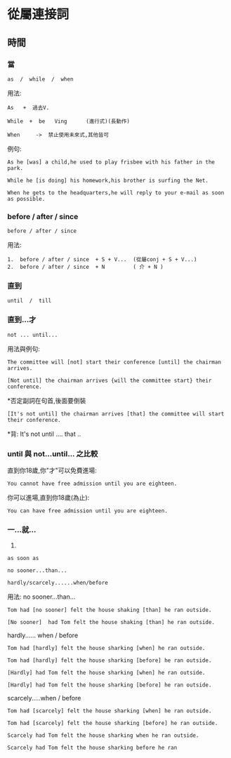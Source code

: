 # 從屬連接詞
## 時間
### 當
```
as  /  while  /  when
```

用法:
```
As   +  過去V.
```
```
While  +  be   Ving      (進行式)(長動作)
```
```
When     ->  禁止使用未來式,其他皆可
```
例句:
```
As he [was] a child,he used to play frisbee with his father in the park.
```
```
While he [is doing] his homework,his brother is surfing the Net.
```
```
When he gets to the headquarters,he will reply to your e-mail as soon as possible.
```
### before / after / since
```
before / after / since
```
用法:
```
1.  before / after / since  + S + V...  (從屬conj + S + V...)
2.  before / after / since  + N         ( 介 + N )
```
### 直到
```
until  /  till
```
### 直到...才
```
not ... until...
```
用法與例句:
```
The committee will [not] start their conference [until] the chairman arrives.
```

```
[Not until] the chairman arrives {will the committee start} their conference.
```
*否定副詞在句首,後面要倒裝
```
[It's not until] the chairman arrives [that] the committee will start their conference.
```
*背: It's not until ....  that ..  

### until 與 not...until... 之比較
直到你18歲,你"才"可以免費進場:
```
You cannot have free admission until you are eighteen.
```
你可以進場,直到你18歲(為止):
```
You can have free admission until you are eighteen.
```
  
   
   
### 一...就...
1.
```
as soon as

no sooner...than...

hardly/scarcely......when/before 

```

用法:
no sooner...than...

```
Tom had [no sooner] felt the house shaking [than] he ran outside.
```
```
[No sooner]  had Tom felt the house shaking [than] he ran outside.
```
hardly...... when / before 
```
Tom had [hardly] felt the house sharking [when] he ran outside.

Tom had [hardly] felt the house sharking [before] he ran outside.
```
```
[Hardly] had Tom felt the house sharking [when] he ran outside.

[Hardly] had Tom felt the house sharking [before] he ran outside.
```
scarcely.....when / before
```
Tom had [scarcely] felt the house sharking [when] he ran outside.

Tom had [scarcely] felt the house sharking [before] he ran outside.
```
```
Scarcely had Tom felt the house sharking when he ran outside.

Scarcely had Tom felt the house sharking before he ran 
```


